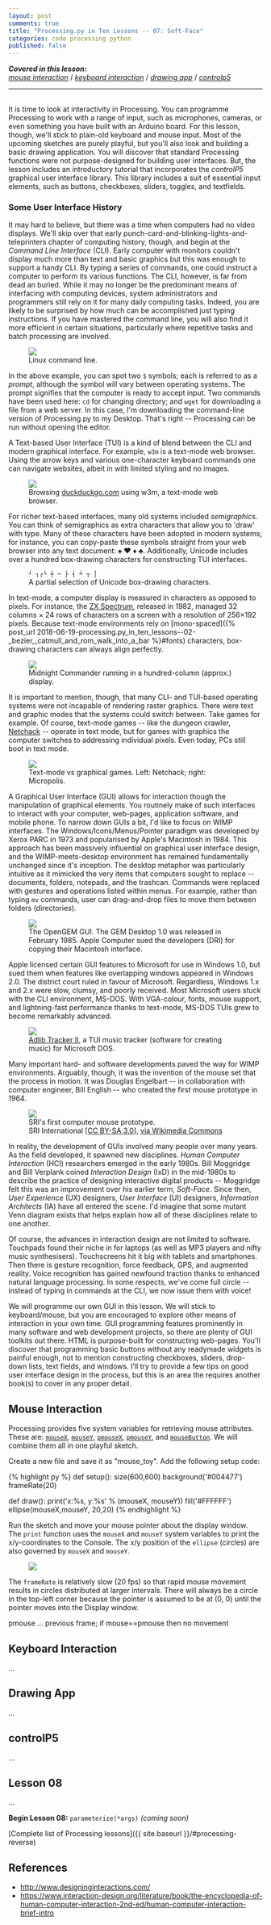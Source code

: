 ```yaml
---
layout: post
comments: true
title: "Processing.py in Ten Lessons -- 07: Soft-Face"
categories: code processing python
published: false
---
```


***Covered in this lesson:***  
<a href="#mouse-interaction"><em>mouse interaction</em></a> /
<a href="#keyboard-interaction"><em>keyboard interaction</em></a> /
<a href="#drawing-app"><em>drawing app</em></a> /
<a href="#controlp5"><em>controlp5</em></a>

---
&nbsp;  
It is time to look at interactivity in Processing. You can programme Processing to work with a range of input, such as microphones, cameras, or even something you have built with an Arduino board. For this lesson, though, we'll stick to plain-old keyboard and mouse input. Most of the upcoming sketches are purely playful, but you'll also look and building a basic drawing application. You will discover that standard Processing functions were not purpose-designed for building user interfaces. But, the lesson includes an introductory tutorial that incorporates the *controlP5* graphical user interface library. This library includes a suit of essential input elements, such as buttons, checkboxes, sliders, toggles, and textfields.

### Some User Interface History

It may hard to believe, but there was a time when computers had no video displays. We'll skip over that early punch-card-and-blinking-lights-and-teleprinters chapter of computing history, though, and begin at the *Command Line Interface* (CLI). Early computer with monitors couldn't display much more than text and basic graphics but this was enough to support a handy CLI. By typing a series of commands, one could instruct a computer to perform its various functions. The CLI, however, is far from dead an buried. While it may no longer be the predominant means of interfacing with computing devices, system administrators and programmers still rely on it for many daily computing tasks. Indeed, you are likely to be surprised by how much can be accomplished just typing instructions. If you have mastered the command line, you will also find it more efficient in certain situations, particularly where repetitive tasks and batch processing are involved.

<figure>
  <img src="{{ site.url }}/img/pitl07/interface-terminal-wget.png" class="fullwidth" />
  <figcaption>Linux command line.</figcaption>
</figure>

In the above example, you can spot two `$` symbols; each is referred to as a *prompt*, although the symbol will vary between operating systems. The prompt signifies that the computer is ready to accept input. Two commands have been used here: `cd` for changing directory; and `wget` for downloading a file from a web server. In this case, I'm downloading the command-line version of Processing.py to my Desktop. That's right -- Processing can be run without opening the editor.

A Text-based User Interface (TUI) is a kind of blend between the CLI and modern graphical interface. For example, `w3m` is a text-mode web browser. Using the arrow keys and various one-character keyboard commands one can navigate websites, albeit in with limited styling and no images.

<figure>
  <img src="{{ site.url }}/img/pitl07/interface-terminal-w3m.png" class="fullwidth" />
  <figcaption>
    Browsing <a href="http://duckduckgo.com">duckduckgo.com</a> using w3m, a text-mode web browser.
  </figcaption>
</figure>

For richer text-based interfaces, many old systems included *semigraphics*. You can think of semigraphics as extra characters that allow you to 'draw' with type. Many of these characters have been adopted in modern systems; for instance, you can copy-paste these symbols straight from your web browser into any text document: &#9824; &#9829; &#9830; &#9827;. Additionally, Unicode includes over a hundred box-drawing characters for constructing TUI interfaces.

<figure>
  <code>┘ ┐┌└ ┼ ─ ├ ┤ ┴ ┬ │</code>
  <figcaption>
    A partial selection of Unicode box-drawing characters.
  </figcaption>
</figure>

In text-mode, a computer display is measured in characters as opposed to pixels. For instance, the [ZX Spectrum](https://en.wikipedia.org/wiki/ZX_Spectrum), released in 1982, managed 32 columns × 24 rows of characters on a screen with a resolution of 256×192 pixels. Because text-mode environments rely on [mono-spaced]({% post_url 2018-06-19-processing.py_in_ten_lessons--02-_bezier,_catmull_and_rom_walk_into_a_bar %}#fonts) characters, box-drawing characters can always align perfectly.

<figure>
  <img src="{{ site.url }}/img/pitl07/interface-terminal-mc.png" class="fullwidth" />
  <figcaption>Midnight Commander running in a hundred-column (approx.) display.</figcaption>
</figure>

It is important to mention, though, that many CLI- and TUI-based operating systems were not incapable of rendering raster graphics. There were text and graphic modes that the systems could switch between. Take games for example. Of course, text-mode games -- like the dungeon crawler, [Netchack](https://en.wikipedia.org/wiki/NetHack) -- operate in text mode, but for games with graphics the computer switches to addressing individual pixels. Even today, PCs still boot in text mode.

<figure>
  <img src="{{ site.url }}/img/pitl07/interface-text-and-graphic-modes.png" class="fullwidth" />
  <figcaption>
    Text-mode vs graphical games. Left: Netchack; right: Micropolis.
  </figcaption>
</figure>

A Graphical User Interface (GUI) allows for interaction though the manipulation of graphical elements. You routinely make of such interfaces to interact with your computer, web-pages, application software, and mobile phone. To narrow down GUIs a bit, I'd like to focus on WIMP interfaces. The Windows/Icons/Menus/Pointer paradigm was developed by Xerox PARC in 1973 and popularised by Apple's Macintosh in 1984. This approach has been massively influential on graphical user interface design, and the WIMP-meets-desktop environment has remained fundamentally unchanged since it's inception. The desktop metaphor was particularly intuitive as it mimicked the very items that computers sought to replace -- documents, folders, notepads, and the trashcan. Commands were replaced with gestures and operations listed within menus. For example, rather than typing `mv` commands, user can drag-and-drop files to move them between folders (directories).

<figure>
  <img src="{{ site.url }}/img/pitl07/interface-gem.png" />
  <figcaption>
    The OpenGEM GUI. The GEM Desktop 1.0 was released in February 1985. Apple Computer sued the developers (DRI) for copying their Macintosh interface.
  </figcaption>
</figure>

Apple licensed certain GUI features to Microsoft for use in Windows 1.0, but sued them when features like overlapping windows appeared in Windows 2.0. The district court ruled in favour of Microsoft. Regardless, Windows 1.x and 2.x were slow, clumsy, and poorly received. Most Microsoft users stuck with the CLI environment, MS-DOS. With VGA-colour, fonts, mouse support, and lightning-fast performance thanks to text-mode, MS-DOS TUIs grew to become remarkably advanced.

<figure>
  <img src="{{ site.url }}/img/pitl07/interface-dos-tui.png" />
  <figcaption>
    <a href="http://www.adlibtracker.net/">Adlib Tracker II</a>, a TUI music tracker (software for creating music) for Microsoft DOS.
  </figcaption>
</figure>

Many important hard- and software developments paved the way for WIMP environments. Arguably, though, it was the invention of the mouse set that the process in motion. It was Douglas Engelbart -- in collaboration with computer engineer, Bill English -- who created the first mouse prototype in 1964.

<figure>
  <img src="{{ site.url }}/img/pitl07/wikimedia-backup/SRI_Computer_Mouse.jpg" />
  <figcaption>
    SRI's first computer mouse prototype.<br />
    SRI International [<a href="https://creativecommons.org/licenses/by-sa/3.0">CC BY-SA 3.0</a>], <a href="https://commons.wikimedia.org/wiki/File:SRI_Computer_Mouse.jpg">via Wikimedia Commons</a>
  </figcaption>
</figure>

In reality, the development of GUIs involved many people over many years. As the field developed, it spawned new disciplines. *Human Computer Interaction* (HCI) researchers emerged in the early 1980s. Bill Moggridge and Bill Verplank coined *Interaction Design* (IxD) in the mid-1980s to describe the practice of designing interactive digital products -- Moggridge felt this was an improvement over his earlier term, *Soft-Face*. Since then, *User Experience* (UX) designers, *User Interface* (UI) designers, *Information Architects* (IA) have all entered the scene. I'd imagine that some mutant Venn diagram exists that helps explain how all of these disciplines relate to one another.

Of course, the advances in interaction design are not limited to software. Touchpads found their niche in for laptops (as well as MP3 players and nifty music synthesisers). Touchscreens hit it big with tablets and smartphones. Then there is gesture recognition, force feedback, GPS, and augmented reality. Voice recognition has gained newfound traction thanks to enhanced natural language processing. In some respects, we've come full circle -- instead of typing in commands at the CLI, we now issue them with voice!

We will programme our own GUI in this lesson. We will stick to keyboard/mouse, but you are encouraged to explore other means of interaction in your own time. GUI programming features prominently in many software and web development projects, so there are plenty of GUI toolkits out there. HTML is purpose-built for constructing web-pages. You'll discover that programming basic buttons without any readymade widgets is painful enough, not to mention constructing checkboxes, sliders, drop-down lists, text fields, and windows. I'll try to provide a few tips on good user interface design in the process, but this is an area the requires another book(s) to cover in any proper detail.

## Mouse Interaction

Processing provides five system variables for retrieving mouse attributes. These are: [`mouseX`](https://py.processing.org/reference/mouseX.html), [`mouseY`](https://py.processing.org/reference/mouseY.html), [`pmouseX`](https://py.processing.org/reference/pmouseX.html), [`pmouseY`](https://py.processing.org/reference/pmouseY.html), and [`mouseButton`](https://py.processing.org/reference/mouseButton.html). We will combine them all in one playful sketch.

Create a new file and save it as "mouse_toy". Add the following setup code:

{% highlight py %}
def setup():
    size(600,600)
    background('#004477')
    frameRate(20)

def draw():
    print('x:%s, y:%s' % (mouseX, mouseY))
    fill('#FFFFFF')
    ellipse(mouseX,mouseY, 20,20)
{% endhighlight %}

Run the sketch and move your mouse pointer about the display window. The `print` function uses the `mouseX` and `mouseY` system variables to print the x/y-coordinates to the Console. The x/y position of the `ellipse` (circles) are also governed by `mouseX` and `mouseY`.

<figure>
  <img src="{{ site.url }}/img/pitl07/mouse-interaction-circles.png" />
</figure>

The `frameRate` is relatively slow (20 fps) so that rapid mouse movement results in circles distributed at larger intervals. There will always be a circle in the top-left corner because the pointer is assumed to be at (0, 0) until the pointer moves into the Display window.

pmouse ... previous frame; if mouse==pmouse then no movement

## Keyboard Interaction

...

## Drawing App

...

## controlP5

...


## Lesson 08

...

**Begin Lesson 08:** `parameterize(*args)` *(coming soon)*

[Complete list of Processing lessons]({{ site.baseurl }}/#processing-reverse)

## References

* http://www.designinginteractions.com/
* https://www.interaction-design.org/literature/book/the-encyclopedia-of-human-computer-interaction-2nd-ed/human-computer-interaction-brief-intro
